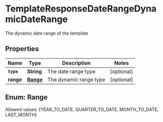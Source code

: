

# TemplateResponseDateRangeDynamicDateRange

The dynamic date range of the template

## Properties

Name | Type | Description | Notes
------------ | ------------- | ------------- | -------------
**`type`** | **String** | The date range type |  [optional]
**range** | [**Range**](#Range) | The dynamic range type |  [optional]


## Enum: Range
Allowed values: [YEAR_TO_DATE, QUARTER_TO_DATE, MONTH_TO_DATE, LAST_MONTH]




